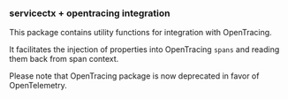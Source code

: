 ### servicectx + opentracing integration

This package contains utility functions for integration with OpenTracing.

It facilitates the injection of properties into OpenTracing `spans` and reading them back from span context.

Please note that OpenTracing package is now deprecated in favor of OpenTelemetry.  
